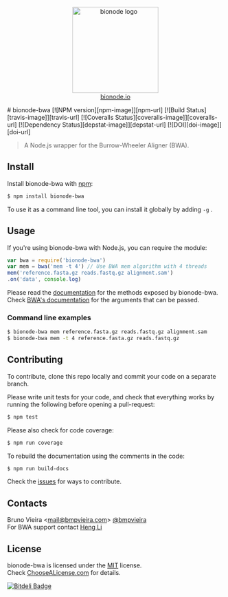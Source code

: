 <p align="center">
  <a href="http://bionode.io">
    <img height="200" width="200" title="bionode" alt="bionode logo" src="https://rawgithub.com/bionode/bionode/master/docs/bionode-logo.min.svg"/>
  </a>
  <br/>
  <a href="http://bionode.io/">bionode.io</a>
</p>
# bionode-bwa [![NPM version][npm-image]][npm-url] [![Build Status][travis-image]][travis-url] [![Coveralls Status][coveralls-image]][coveralls-url] [![Dependency Status][depstat-image]][depstat-url] [![DOI][doi-image]][doi-url]

> A Node.js wrapper for the Burrow-Wheeler Aligner (BWA).

Install
-------

Install bionode-bwa with [npm](http://npmjs.org/bionode-bwa):

```sh
$ npm install bionode-bwa
```
To use it as a command line tool, you can install it globally by adding ```-g``` .

Usage
-----

If you're using bionode-bwa with Node.js, you can require the module:

```js
var bwa = require('bionode-bwa')
var mem = bwa('mem -t 4') // Use BWA mem algorithm with 4 threads
mem('reference.fasta.gz reads.fastq.gz alignment.sam')
.on('data', console.log)
```

Please read the [documentation](http://rawgit.com/bionode/bionode-bwa/master/docs/bionode-bwa.html) for the methods exposed by bionode-bwa.  
Check [BWA's documentation](http://bio-bwa.sourceforge.net/bwa.shtml) for the arguments that can be passed.

### Command line examples
```sh
$ bionode-bwa mem reference.fasta.gz reads.fastq.gz alignment.sam
$ bionode-bwa mem -t 4 reference.fasta.gz reads.fastq.gz
```

Contributing
------------

To contribute, clone this repo locally and commit your code on a separate branch.

Please write unit tests for your code, and check that everything works by running the following before opening a pull-request:

```sh
$ npm test
```

Please also check for code coverage:

```sh
$ npm run coverage
```

To rebuild the documentation using the comments in the code:

```sh
$ npm run build-docs
```
Check the [issues](http://github.com/bionode/bionode-bwa/issues) for ways to contribute.

Contacts
--------
Bruno Vieira <[mail@bmpvieira.com](mailto:mail@bmpvieira.com)> [@bmpvieira](//twitter.com/bmpvieira)  
For BWA support contact [Heng Li](https://github.com/lh3/bwa)

License
-------

bionode-bwa is licensed under the [MIT](https://raw.github.com/bionode/bionode/master/LICENSE) license.  
Check [ChooseALicense.com](http://choosealicense.com/licenses/mit) for details.

[npm-url]: //npmjs.org/package/bionode-bwa
[npm-image]: https://badge.fury.io/js/bionode-bwa.png
[travis-url]: //travis-ci.org/bionode/bionode-bwa
[travis-image]: https://travis-ci.org/bionode/bionode-bwa.png?branch=master
[coveralls-url]: //coveralls.io/r/bionode/bionode-bwa
[coveralls-image]: https://coveralls.io/repos/bionode/bionode-bwa/badge.png
[depstat-url]: http://david-dm.org/bionode/bionode-bwa
[depstat-image]: http://david-dm.org/bionode/bionode-bwa.png
[doi-url]: http://dx.doi.org/
[doi-image]: https://zenodo.org/badge/xxxx/bionode/bionode-bwa.png

[![Bitdeli Badge](https://d2weczhvl823v0.cloudfront.net/bionode/bionode-bwa/trend.png)](https://bitdeli.com/free "Bitdeli Badge")
